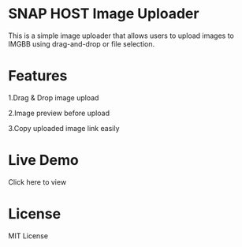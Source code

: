 # SNAP HOST Image Uploader

This is a simple image uploader that allows users to upload images to IMGBB using drag-and-drop or file selection.

# Features

1.Drag & Drop image upload

2.Image preview before upload

3.Copy uploaded image link easily


# Live Demo

Click here to view

# License

MIT License
